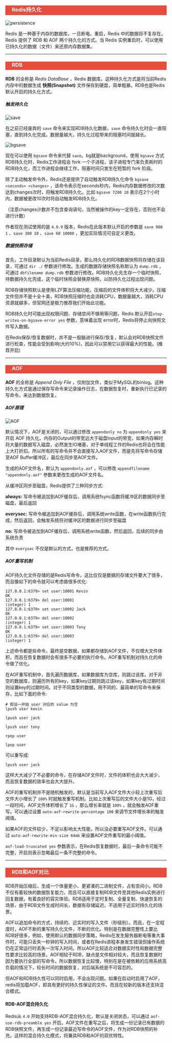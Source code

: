 <h3 style="padding-bottom:6px; padding-left:20px; color:#ffffff; background-color:#E74C3C;">Redis持久化</h3>

![persistence](https://i.loli.net/2019/02/13/5c63bb6ce9d5f.jpeg)

Redis 是一种基于内存的数据库，一旦断电、重启，Redis 中的数据将不复存在。Redis 提供了 RDB 和 AOF 两个持久化的方式。当 Redis 实例重启时，可以使用已持久化的数据（文件）来还原内存数据集。



---

<h3 style="padding-bottom:6px; padding-left:20px; color:#ffffff; background-color:#E74C3C;">RDB</h3>

**RDB** 的全称是 *Redis DataBase* ，Redis 数据库。这种持久化方式是将当前Redis内存中的数据生成 **快照(Snapshot)** 文件保存到硬盘，简单粗暴。RDB也是Redis默认开启的持久化方式。



##### 触发持久化

![save](https://i.loli.net/2019/02/13/5c63c0174e045.png)

在之前已经废弃的 `save` 命令来实现RDB持久化数据，`save` 命令持久化时会一直阻塞，直到持久化完成。数据量越大，持久化过程带来的阻塞时间就越长。

![bgsave](https://i.loli.net/2019/02/13/5c63c02cc0753.png)

现在可以使用 `bgsave` 命令来代替 `save`。bg就是background，使用 `bgsave` 方式RDB持久化时，Redis工作进程会 fork 一个子进程，该子进程专门来负责耗时的RDB持久化，而工作进程会继续工作，阻塞时间只发生在短暂的 fork 阶段。



除了主动触发命令外，Redis还是提供了自动触发RDB持久化命令 `bgsave <seconds> <changes>` ，该命令表示在seconds秒内，Redis内存数据修改的次数达到changes次时，将触发RDB持久化。比如 `bgsave 7200 10` 表示在2个小时内，数据被更改10次时将自动触发RDB持久化。

（注意changes计数并不包含查询语句，当然被操作的key一定存在，否则也不会进行计数）

作者现在测试使用的是 `4.0.9` 版本，Redis在此版本默认开启的参数是 `save 900 1` 、`save 300 10` 、`save 60 10000` ，更加实际情况可自定义更改。



##### 数据快照存储

首先，工作目录默认为当前Redis目录，那么持久化的RDB数据快照将存储在该目录，可通过 `dir ./` 参数进行修改。生成的数据存储快照名称默认为 `dump.rdb` ，可通过 `dbfilename dump.rdb` 参数进行修改。RDB持久化先生存一个临时快照，待数据持久化完成，这个临时快照会替换原快照，以防持久化过程出现问题。

RDB存储快照默认是使用LZF算法压缩功能，压缩后的文件体积将大大减少。压缩文件但并不是十全十美，RDB快照压缩时也会消耗CPU，数据量越大，消耗CPU资源就越多，但官网还是极力推荐我们开始此功能。

RDB持久化时可能出现权限问题、存储空间不够用等问题，Redis 默认开启`stop-writes-on-bgsave-error yes`  参数，意味着出现 error时，Redis将停止向快照文件写入数据。

在Redis保存/恢复数据时，并不是一股脑进行保存/恢复，默认会对RDB快照文件进行检查，性能会受到影响(大约10%)，因此可以禁用它以获得最大的性能。(推荐开启)



---

<h3 style="padding-bottom:6px; padding-left:20px; color:#ffffff; background-color:#E74C3C;">AOF</h3>

**AOF** 的全称是 *Append Only File* ，仅附加文件，类似于MySQL的binlog。这种持久化方式是通过保存写命令来记录操作日志，在数据恢复时，重新执行已记录的写命令，来达到数据恢复。



##### AOF原理

![AOF](https://i.loli.net/2019/02/13/5c63dd9d9f120.png)

默认情况下，AOF是关闭的，可以通过修改 `appendonly no` 为 `appendonly yes` 来开启 AOF 持久化。内存的Output的带宽远大于磁盘Input的带宽，如果内存瞬时将大量的数据写入磁盘，必然发生IO堵塞，对于单线程工作的Redis也将会在性能上大打折扣。所以所有的写命令并不会直接写入AOF文件，而是先将写命令存储至AOF Buffer缓冲区，最后在同步至AOF文件。

生成的AOF文件名，默认为 `appendonly.aof` ，可以修改 `appendfilename "appendonly.aof"` 参数来更改生成的AOF文件名。



从缓冲区同步至磁盘，Redis提供了三种同步方式:

**always:**  写命令被追加到AOF缓存后，调用系统fsync函数将缓冲区的数据同步至磁盘，最后返回

**everysec:** 写命令被追加到AOF缓存后，调用系统write函数，在write函数执行完成，然后返回，会触发系统将对缓冲区的数据进行同步至磁盘

**no:** 写命令被追加到AOF缓存后，调用系统write函数，然后返回，后续的同步由系统负责

其中 `everysec` 不仅是默认的方式，也是推荐的方式。



##### AOF重写机制

AOF持久化文件存储的是Redis写命令，这比仅仅是数据的存储文件要大了很多，而且像如下的命令就可以考虑做很多优化:

```shell
127.0.0.1:6379> set user:10001 Kevin
OK
127.0.0.1:6379> del user:10001
(integer) 1
127.0.0.1:6379> set user:10002 Jack
OK
127.0.0.1:6379> del user:10002
(integer) 1
127.0.0.1:6379> set user:10003 Tony
OK
127.0.0.1:6379> del user:10003
(integer) 1
```

上述命令都是些命令，最终是空数据，如果都存储到AOF文件，不仅增大文件体积，而且在恢复数据时会有很多不必要的执行命令。AOF重写机制对持久化的命令做了优化。

在AOF重写机制中，首先遍历数据库，如果数据库为空库，则跳过该库。对于非空的数据库，则遍历所有的key，如果key过期则跳过该key，如果key有过期时间则设置key的过期时间。对于不同类型的数据，用不同的、最简单的写命令来保存，比如下面的命令:

```shell
# 假设一开始 user 对应的 value 为空
lpush user kevin

lpush user jack

lpush user tony

rpop user

lpop user
```

可以重写成:

```shell
lpush user jack
```

这样大大减少了不必要的命令，在存储AOF文件时，文件的体积也会大大减少，而且恢复数据的效率也会大大提升。



AOF的重写机制并不是随机触发的，默认是当前写入AOF文件大小较上次重写后文件大小增长了 `100%` 时就触发重写机制。比如上次重写后的文件大小是1G，经过一段时间，AOF文件体积增长了 `1G` ，那么增长率就是 `100%` ，就会触发AOF重写。可以通过设置 `auto-aof-rewrite-percentage 100` 来调节文件增长率的触发阈值。

如果AOF的文件较少，不足以影响太大性能，所以没必要重写AOF文件。可以通过 `auto-aof-rewrite-min-size 64mb` 来设置AOF文件重写的最小阈值。



`aof-load-truncated yes` 参数表示，在Redis恢复数据时，最后一条命令可能不完整，开启则表示忽略最后一条不完整的命令。



---

<h3 style="padding-bottom:6px; padding-left:20px; color:#ffffff; background-color:#E74C3C;">RDB和AOF对比</h3>

RDB开始压缩后，生成一个体量更小、更紧凑的二进制文件，占有空间小。RDB不仅有着较快的数据恢复能力，而且可以直接复制RDB文件至其他Redis实例进行回复数据，有着良好的容灾体验。RDB适用于定时复制、全量复制、快速恢复的场景，由于RDB文件生成时间长，数据有存储延迟，不适用于近实时持久化的场景。



AOF以追加命令的方式，持续的、近实时的写入文件（秒级别）。而且，在一定程度时，AOF不断的重写持久化文件，不断的优化。特别是在数据完整性上要比RDB好很多，例如，使用默认的数据同步策略，Redis在发生服务器断电等重大事件时，可能只丢失一秒钟的写入时间，或者在Redis进程本身发生错误但操作系统仍在正常运行时丢失一次写入时间。所以AOF比较适合对数据实时性和数据完整性要求比较高的场景。AOF相较于RDB，缺点是文件相对较大，而且恢复数据时因为要执行全部的写命令，所以数据恢复比较慢，特别在是在被依赖的应用系统高负载的情况下，较长时间的数据恢复，对后端系统是不可容忍的。



但AOF和RDB持久性可以同时启用，不会出现问题。如果在启动时启用了AOF，redis将加载AOF，即具有更好的持久性保证的文件。而且在较新的版本还支持混合模式。



#### RDB-AOF混合持久化

Redis从 `4.0` 开始支持RDB-AOF混合持久化，默认是关闭状态，可以通过 `aof-use-rdb-preamble yes` 开启。AOF文件在重写之后，将生成一份记录已有数据的RDB快照文件，再生成一份记录最近写命令的AOF文件，作为对RDB快照的补充。这样的混合持久化模式，将兼具RDB和AOF的双优特性。